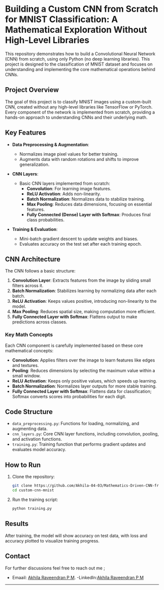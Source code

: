 # Building a Custom CNN from Scratch for MNIST Classification: A Mathematical Exploration Without High-Level Libraries

This repository demonstrates how to build a Convolutional Neural Network (CNN) from scratch, using only Python (no deep learning libraries). This project is designed to the classification of MNIST dataset and focuses on understanding and implementing the core mathematical operations behind CNNs.

## Project Overview

The goal of this project is to classify MNIST images using a custom-built CNN, created without any high-level libraries like TensorFlow or PyTorch. Every component of the network is implemented from scratch, providing a hands-on approach to understanding CNNs and their underlying math.

## Key Features

- **Data Preprocessing & Augmentation**:
  - Normalizes image pixel values for better training.
  - Augments data with random rotations and shifts to improve generalization.
  
- **CNN Layers**:
  - Basic CNN layers implemented from scratch:
    - **Convolution**: For learning image features.
    - **ReLU Activation**: Adds non-linearity.
    - **Batch Normalization**: Normalizes data to stabilize training.
    - **Max Pooling**: Reduces data dimensions, focusing on essential features.
    - **Fully Connected (Dense) Layer with Softmax**: Produces final class probabilities.

- **Training & Evaluation**:
  - Mini-batch gradient descent to update weights and biases.
  - Evaluates accuracy on the test set after each training epoch.

## CNN Architecture

The CNN follows a basic structure:

1. **Convolution Layer**: Extracts features from the image by sliding small filters across it.
2. **Batch Normalization**: Stabilizes learning by normalizing data after each batch.
3. **ReLU Activation**: Keeps values positive, introducing non-linearity to the model.
4. **Max Pooling**: Reduces spatial size, making computation more efficient.
5. **Fully Connected Layer with Softmax**: Flattens output to make predictions across classes.

### Key Math Concepts

Each CNN component is carefully implemented based on these core mathematical concepts:

- **Convolution**: Applies filters over the image to learn features like edges and textures.
- **Pooling**: Reduces dimensions by selecting the maximum value within a small window.
- **ReLU Activation**: Keeps only positive values, which speeds up learning.
- **Batch Normalization**: Normalizes layer outputs for more stable training.
- **Fully Connected Layer with Softmax**: Flattens data for classification; Softmax converts scores into probabilities for each digit.

## Code Structure

- `data_preprocessing.py`: Functions for loading, normalizing, and augmenting data.
- `cnn_layers.py`: Core CNN layer functions, including convolution, pooling, and activation functions.
- `training.py`: Training function that performs gradient updates and evaluates model accuracy.

## How to Run

1. Clone the repository:
   ```bash
   git clone https://github.com/Akhila-04-03/Mathematics-Driven-CNN-from-Scratch.git
   cd custom-cnn-mnist
   ```

2. Run the training script:
   ```bash
   python training.py
   ```

## Results

After training, the model will show accuracy on test data, with loss and accuracy plotted to visualize training progress.

## Contact
For further discussions feel free to reach out me ;

- Emaail: [Akhila Raveendran P M](raveendranakhila629@gmail.com).
-LinkedIn:[Akhila Raveendran P M](https://www.linkedin.com/in/akhila-raveendran-pm/)

---

